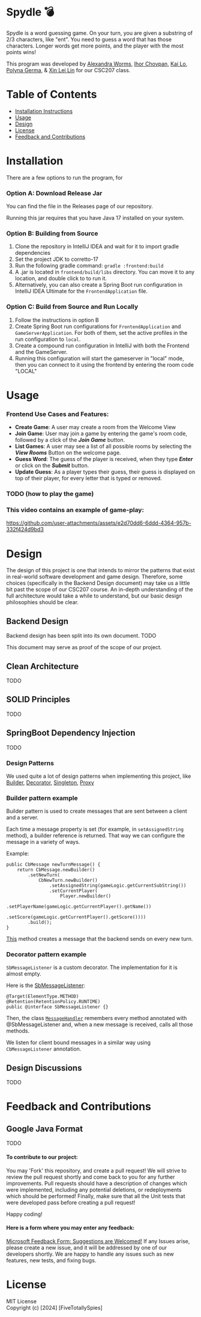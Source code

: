 
# Spydle :bomb:

Spydle is a word guessing game. On your turn, you are given a substring of 2/3 characters, like "ent". You need to guess a word that has those characters. Longer words get more points, and the player with the most points wins!

This program was developed by [Alexandra Worms](https://github.com/Lftw), [Ihor Chovpan](https://github.com/chopikus), [Kai Lo](https://github.com/klokailo), [Polyna Germa](https://github.com/nanogotalk), & [Xin Lei Lin](https://github.com/xinlei55555) for our CSC207 class.

# Table of Contents
- [Installation Instructions](#installation-instructions)
- [Usage](#usage)
- [Design](#design)
- [License](#license)
- [Feedback and Contributions](#feedback-and-contributions)

# Installation
There are a few options to run the program, for

### Option A: Download Release Jar
You can find the file in the Releases page of our repository.

Running this jar requires that you have Java 17 installed on your system.
### Option B: Building from Source
1. Clone the repository in IntelliJ IDEA and wait for it to import gradle dependencies
2. Set the project JDK to corretto-17
3. Run the following gradle command: `gradle :frontend:build`
4. A .jar is located in `frontend/build/libs` directory. You can move it to any location, and double click to to run it.
5. Alternatively, you can also create a Spring Boot run configuration in IntelliJ IDEA Ultimate for the `FrontendApplication` file.

### Option C: Build from Source and Run Locally
1. Follow the instructions in option B
2. Create Spring Boot run configurations for `FrontendApplication` and `GameServerApplication`. For both of them, set the active profiles in the run configuration to `local`.
3. Create a compound run configuration in IntelliJ with both the Frontend and the GameServer.
4. Running this configuration will start the gameserver in "local" mode, then you can connect to it using the frontend by entering the room code "LOCAL"

# Usage

### Frontend Use Cases and Features:
- **Create Game**: A user may create a room from the Welcome View
- **Join Game**: User may join a game by entering the game's room code, followed by a click of the **_Join Game_** button.
- **List Games**: A user may see a list of all possible rooms by selecting the **_View Rooms_** Button on the welcome page.
- **Guess Word**: The guess of the player is received, when they type **_Enter_** or click on the **_Submit_** button.
- **Update Guess**: As a player types their guess, their guess is displayed on top of their player, for every letter that is typed or removed.

### TODO (how to play the game)

### This video contains an example of game-play:
https://github.com/user-attachments/assets/e2d70dd6-6ddd-4364-957b-332f424d9bd3

# Design

The design of this project is one that intends to mirror the patterns that exist in real-world software development and game design. Therefore, some choices (specifically in the Backend Design document) may take us a little bit past the scope of our CSC207 course. An in-depth understanding of the full architecture would take a while to understand, but our basic design philosophies should be clear.


## Backend Design
Backend design has been split into its own document. TODO

This document may serve as proof of the scope of our project.

## Clean Architecture

TODO

## SOLID Principles

TODO

## SpringBoot Dependency Injection

TODO

### Design Patterns

We used quite a lot of design patterns when implementing this project, like [Builder](https://github.com/FiveTotallySpies/Spydle/blob/86e788d76d42f62a60780a0737f4ac25da6dace9/gameserver/src/main/java/dev/totallyspies/spydle/gameserver/game/GameLogicEvents.java#L260-L270), [Decorator](https://github.com/FiveTotallySpies/Spydle/blob/main/shared/src/main/java/dev/totallyspies/spydle/shared/message/MessageHandler.java), [Singleton](https://github.com/FiveTotallySpies/Spydle/blob/main/shared/src/main/java/dev/totallyspies/spydle/shared/Clock.java), [Proxy](https://github.com/FiveTotallySpies/Spydle/blob/86e788d76d42f62a60780a0737f4ac25da6dace9/gameserver/src/main/java/dev/totallyspies/spydle/gameserver/game/GameLogicEvents.java#L71-L83)

### Builder pattern example

Builder pattern is used to create messages that are sent between a client and a server.

Each time a message property is set (for example, in `setAssignedString` method), a builder reference is returned. That way we can configure the message in a variety of ways.

Example:
```
public CbMessage newTurnMessage() {
    return CbMessage.newBuilder()
        .setNewTurn(
            CbNewTurn.newBuilder()
                .setAssignedString(gameLogic.getCurrentSubString())
                .setCurrentPlayer(
                    Player.newBuilder()
                        .setPlayerName(gameLogic.getCurrentPlayer().getName())
                        .setScore(gameLogic.getCurrentPlayer().getScore())))
        .build();
}
```

[This](https://github.com/FiveTotallySpies/Spydle/blob/86e788d76d42f62a60780a0737f4ac25da6dace9/gameserver/src/main/java/dev/totallyspies/spydle/gameserver/game/GameLogicEvents.java#L260-L270) method creates a message that the backend sends on every new turn.

### Decorator pattern example

`SbMessageListener` is a custom decorator. The implementation for it is almost empty.

Here is the [SbMessageListener](https://github.com/FiveTotallySpies/Spydle/blob/86e788d76d42f62a60780a0737f4ac25da6dace9/gameserver/src/main/java/dev/totallyspies/spydle/gameserver/socket/SbMessageListener.java#L8-L10):
```
@Target(ElementType.METHOD)
@Retention(RetentionPolicy.RUNTIME)
public @interface SbMessageListener {}
```

Then, the class [`MessageHandler`](https://github.com/FiveTotallySpies/Spydle/blob/main/shared/src/main/java/dev/totallyspies/spydle/shared/message/MessageHandler.java) remembers every method annotated with @SbMessageListener and, when a new message is received, calls all those methods.

We listen for client bound messages in a similar way using `CbMessageListener` annotation.

## Design Discussions

TODO

# Feedback and Contributions
## Google Java Format
TODO

#### To contribute to our project:
You may 'Fork' this repository, and create a pull request!
We will strive to review the pull request shortly and come back to you for any further improvements.
Pull requests should have a description of changes which were implemented, including any potential deletions, or redeployments which should be performed!
Finally, make sure that all the Unit tests that were developed pass before creating a pull request!

Happy coding!

#### Here is a form where you may enter any feedback:
[Microsoft Feedback Form: Suggestions are Welcomed!](https://forms.office.com/r/LXEcKxfLuT)
If any Issues arise, please create a new issue, and it will be addressed by one of our developers shortly.
We are happy to handle any issues such as new features, new tests, and fixing bugs.

# License
MIT License    
Copyright (c) [2024] [FiveTotallySpies]
